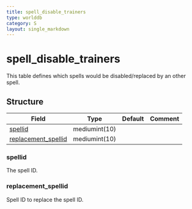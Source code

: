 ```yaml
---
title: spell_disable_trainers
type: worlddb
category: S
layout: single_markdown
---
```


# spell_disable_trainers
This table defines which spells would be disabled/replaced by an other spell. 

## Structure

Field                                                                                               | Type          | Default | Comment
--------------------------------------------------------------------------------------------------- | ------------- | ------- | -------
[spellid](#spellid)                                                                                 | mediumint(10) |         |        
[replacement_spellid](#replacement_spellid)                                                         | mediumint(10) |         |        

### spellid

The spell ID.

### replacement_spellid

Spell ID to replace the spell ID.